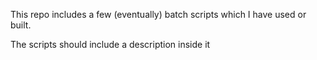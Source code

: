 This repo includes a few (eventually) batch scripts which I have used or built.

The scripts should include a description inside it
